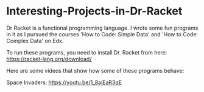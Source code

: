 # Interesting-Projects-in-Dr-Racket
Dr Racket is a functional programming language. I wrote some fun programs in it as I pursued the courses 'How to Code: Simple Data' and 'How to Code: Complex Data' on Edx.

To run these programs, you need to install Dr. Racket from here: https://racket-lang.org/download/

Here are some videos that show how some of these programs behave:

Space Invaders: https://youtu.be/1_8aiEaR3qE

